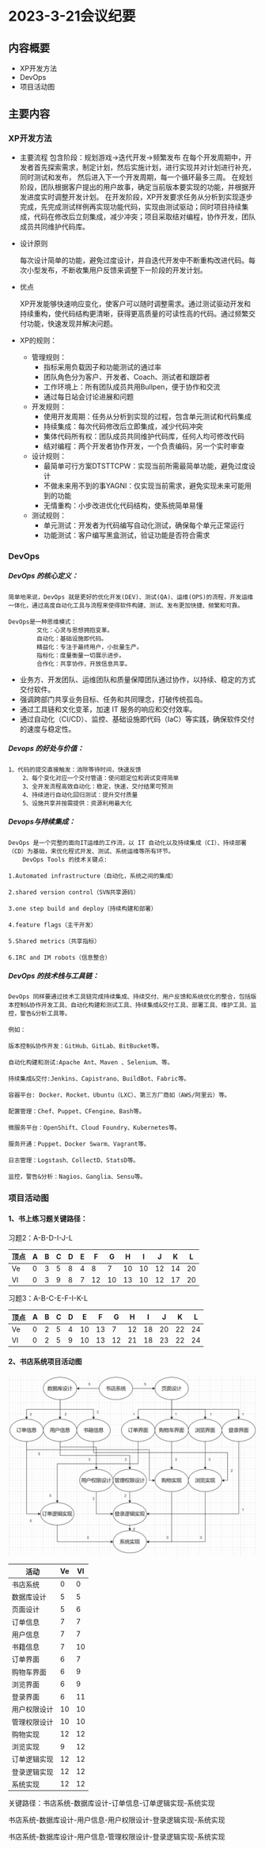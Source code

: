 # 2023-3-21会议纪要

## 内容概要

* XP开发方法
* DevOps
* 项目活动图

## 主要内容

### XP开发方法

* 主要流程
  包含阶段：规划游戏->迭代开发->频繁发布
  在每个开发周期中，开发者首先探索需求，制定计划，然后实施计划，进行实现并对计划进行补充，同时测试和发布，  然后进入下一个开发周期，每一个循环最多三周。
  在规划阶段，团队根据客户提出的用户故事，确定当前版本要实现的功能，并根据开发进度实时调整开发计划。
  在开发阶段，XP开发要求任务从分析到实现逐步完成，先完成测试样例再实现功能代码，实现由测试驱动；同时项目持续集成，代码在修改后立刻集成，减少冲突；项目采取结对编程，协作开发，团队成员共同维护代码库。
* 设计原则

  每次设计简单的功能，避免过度设计，并自迭代开发中不断重构改进代码。每次小型发布，不断收集用户反馈来调整下一阶段的开发计划。
* 优点

  XP开发能够快速响应变化，使客户可以随时调整需求。通过测试驱动开发和持续重构，使代码结构更清晰，获得更高质量的可读性高的代码。通过频繁交付功能，快速发现并解决问题。
* XP的规则：

  * 管理规则：
    * 指标采用负载因子和功能测试的通过率
    * 团队角色分为客户、开发者、Coach、测试者和跟踪者
    * 工作环境上：所有团队成员共用Bullpen，便于协作和交流
    * 通过每日站会讨论进展和问题
  * 开发规则：
    * 使用开发周期：任务从分析到实现的过程，包含单元测试和代码集成
    * 持续集成：每次代码修改后立即集成，减少代码冲突
    * 集体代码所有权：团队成员共同维护代码库，任何人均可修改代码
    * 结对编程：两个开发者协作开发，一个负责编码，另一个实时审查
  * 设计规则：
    * 最简单可行方案DTSTTCPW：实现当前所需最简单功能，避免过度设计
    * 不做未来用不到的事YAGNI：仅实现当前需求，避免实现未来可能用到的功能
    * 无情重构：小步改进优化代码结构，使系统简单易懂
  * 测试规则：
    * 单元测试：开发者为代码编写自动化测试，确保每个单元正常运行
    * 功能测试：客户编写黑盒测试，验证功能是否符合需求

### DevOps

##### DevOps 的核心定义：

    简单地来说，DevOps 就是更好的优化开发(DEV)、测试(QA)、运维(OPS)的流程，开发运维一体化，通过高度自动化工具与流程来使得软件构建、测试、发布更加快捷、频繁和可靠。

    DevOps是一种思维模式：
			文化：心灵与思想拥抱变革。
			自动化：基础设施即代码。
			精益化：专注于最终用户，小批量生产。
			指标化：度量衡量一切展示进步。
			合作化：共享协作，开放信息共享。

- 业务方、开发团队、运维团队和质量保障团队通过协作，以持续、稳定的方式交付软件。
- 强调跨部门共享业务目标、任务和共同理念，打破传统孤岛。
- 通过工具链和文化变革，加速 IT 服务的响应和交付效率。
- 通过自动化（CI/CD）、监控、基础设施即代码（IaC）等实践，确保软件交付的速度与稳定性。

##### Devops 的好处与价值：

    1、代码的提交直接触发：消除等待时间，快速反馈
		2、每个变化对应一个交付管道：使问题定位和调试变得简单
		3、全开发流程高效自动化：稳定，快速，交付结果可预测
		4、持续进行自动化回归测试：提升交付质量
		5、设施共享并按需提供：资源利用最大化

##### Devops与持续集成：

    DevOps 是一个完整的面向IT运维的工作流，以 IT 自动化以及持续集成（CI）、持续部署（CD）为基础，来优化程式开发、测试、系统运维等所有环节。
		DevOps Tools 的技术关键点:

    1.Automated infrastructure（自动化，系统之间的集成）

    2.shared version control（SVN共享源码）

    3.one step build and deploy（持续构建和部署）

    4.feature flags（主干开发）

    5.Shared metrics（共享指标）

    6.IRC and IM robots（信息整合）

##### DevOps 的技术栈与工具链：

    DevOps 同样要通过技术工具链完成持续集成、持续交付、用户反馈和系统优化的整合，包括版本控制&协作开发工具、自动化构建和测试工具、持续集成&交付工具、部署工具、维护工具、监控，警告&分析工具等。

    例如：

    版本控制&协作开发：GitHub、GitLab、BitBucket等。

    自动化构建和测试:Apache Ant、Maven 、Selenium、等。

    持续集成&交付:Jenkins、Capistrano、BuildBot、Fabric等。

    容器平台: Docker、Rocket、Ubuntu（LXC）、第三方厂商如（AWS/阿里云）等。

    配置管理：Chef、Puppet、CFengine、Bash等。

    微服务平台：OpenShift、Cloud Foundry、Kubernetes等。

    服务开通：Puppet、Docker Swarm、Vagrant等。

    日志管理：Logstash、CollectD、StatsD等。

    监控，警告&分析：Nagios、Ganglia、Sensu等。

### 项目活动图

#### 1、书上练习题关键路径：

习题2：A-B-D-I-J-L

| 顶点 | A | B | C | D | E | F  | G  | H  | I  | J  | K  | L  |
| ---- | - | - | - | - | - | -- | -- | -- | -- | -- | -- | -- |
| Ve   | 0 | 3 | 5 | 8 | 4 | 8  | 7  | 10 | 10 | 12 | 14 | 20 |
| Vl   | 0 | 3 | 9 | 8 | 7 | 12 | 10 | 13 | 10 | 12 | 17 | 20 |

习题3：A-B-C-E-F-I-K-L

| 顶点 | A | B | C | D | E  | F  | G  | H  | I  | J  | K  | L  |
| ---- | - | - | - | - | -- | -- | -- | -- | -- | -- | -- | -- |
| Ve   | 0 | 2 | 5 | 4 | 10 | 13 | 7  | 12 | 18 | 20 | 22 | 24 |
| Vl   | 0 | 2 | 5 | 9 | 10 | 13 | 12 | 21 | 18 | 23 | 22 | 24 |

#### 2、书店系统项目活动图

![1742544649489](image/2025-3-21/1742544649489.png)

| 活动         | Ve | Vl |
| ------------ | -- | -- |
| 书店系统     | 0  | 0  |
| 数据库设计   | 5  | 5  |
| 页面设计     | 5  | 6  |
| 订单信息     | 7  | 7  |
| 用户信息     | 7  | 7  |
| 书籍信息     | 7  | 10 |
| 订单界面     | 6  | 7  |
| 购物车界面   | 6  | 9  |
| 浏览界面     | 6  | 9  |
| 登录界面     | 6  | 11 |
| 用户权限设计 | 10 | 10 |
| 管理权限设计 | 10 | 10 |
| 购物实现     | 12 | 12 |
| 浏览实现     | 9  | 12 |
| 订单逻辑实现 | 12 | 12 |
| 登录逻辑实现 | 12 | 12 |
| 系统实现     | 12 | 12 |

关键路径：书店系统-数据库设计-订单信息-订单逻辑实现-系统实现

书店系统-数据库设计-用户信息-用户权限设计-登录逻辑实现-系统实现

书店系统-数据库设计-用户信息-管理权限设计-登录逻辑实现-系统实现

